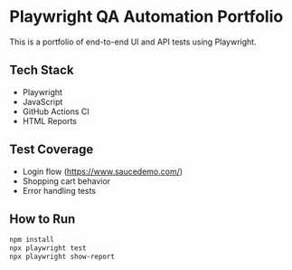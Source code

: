 # Playwright QA Automation Portfolio

This is a portfolio of end-to-end UI and API tests using Playwright.

## Tech Stack
- Playwright
- JavaScript
- GitHub Actions CI
- HTML Reports

## Test Coverage
- Login flow (https://www.saucedemo.com/)
- Shopping cart behavior
- Error handling tests

## How to Run
```bash
npm install
npx playwright test
npx playwright show-report